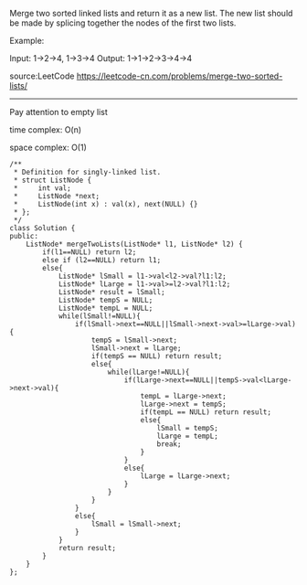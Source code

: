 Merge two sorted linked lists and return it as a new list. The new list should be made by splicing together the nodes of the first two lists.

Example:

Input: 1->2->4, 1->3->4
Output: 1->1->2->3->4->4


source:LeetCode https://leetcode-cn.com/problems/merge-two-sorted-lists/
***

Pay attention to empty list

time complex: O(n)  

space complex: O(1)

```
/**
 * Definition for singly-linked list.
 * struct ListNode {
 *     int val;
 *     ListNode *next;
 *     ListNode(int x) : val(x), next(NULL) {}
 * };
 */
class Solution {
public:
    ListNode* mergeTwoLists(ListNode* l1, ListNode* l2) {
        if(l1==NULL) return l2;
        else if (l2==NULL) return l1;
        else{
            ListNode* lSmall = l1->val<l2->val?l1:l2;
            ListNode* lLarge = l1->val>=l2->val?l1:l2;
            ListNode* result = lSmall;
            ListNode* tempS = NULL;
            ListNode* tempL = NULL;
            while(lSmall!=NULL){
                if(lSmall->next==NULL||lSmall->next->val>=lLarge->val){
                    tempS = lSmall->next;
                    lSmall->next = lLarge;
                    if(tempS == NULL) return result;
                    else{
                        while(lLarge!=NULL){
                            if(lLarge->next==NULL||tempS->val<lLarge->next->val){
                                tempL = lLarge->next;
                                lLarge->next = tempS;
                                if(tempL == NULL) return result;
                                else{
                                    lSmall = tempS;
                                    lLarge = tempL;
                                    break;
                                }
                            }
                            else{
                                lLarge = lLarge->next;
                            }
                        }
                    }
                }
                else{
                    lSmall = lSmall->next;
                }
            }
            return result;
        }
    }
};
```
